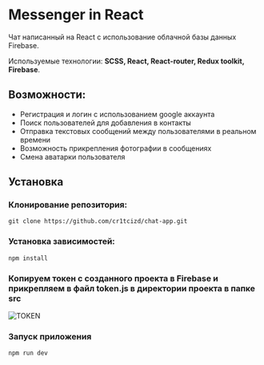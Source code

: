 # Messenger in React
Чат написанный на React с использование облачной базы данных Firebase.

Используемые технологии: **SCSS, React, React-router, Redux toolkit, Firebase**.

## Возможности:
- Регистрация и логин с использованием google аккаунта
- Поиск пользователей для добавления в контакты
- Отправка текстовых сообщений между пользователями в реальном времени
- Возможность прикрепления фотографии в сообщениях
- Смена аватарки пользователя

## Установка

### Клонирование репозитория:

``` git clone https://github.com/cr1tcizd/chat-app.git ```

### Установка зависимостей:
```
npm install
```

### Копируем токен с созданного проекта в Firebase и прикрепляем в файл **token.js** в директории проекта в папке **src**
![TOKEN](https://github.com/cr1tcizd/chat-app/assets/158553557/542f6867-4faa-426a-98f7-2b643b7f7b98)

### Запуск приложения 
```
npm run dev
```
